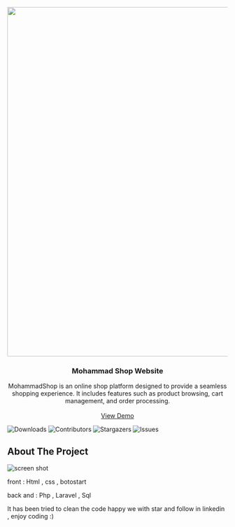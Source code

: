 <p align="center">
  <a href="https://laravel.com" target="_blank">
    <img src="https://raw.githubusercontent.com/laravel/art/master/logo-lockup/5%20SVG/2%20CMYK/1%20Full%20Color/laravel-logolockup-cmyk-red.svg" width="800">
  </a>


  <h3 align="center">  Mohammad Shop Website </h3>

  <p align="center">
    MohammadShop is an online shop platform designed to provide a seamless shopping experience. It includes features such as product browsing, cart management, and order processing.
    <br/>
    <br/>
    <a href="https://github.com/MohamadNematizadeh/laravel_mohammad_shop">View Demo</a>
  </p>
</p>

![Downloads](https://img.shields.io/github/downloads/MohamadNematizadeh/Websit_Mohammad_Shop/total) ![Contributors](https://img.shields.io/github/contributors/MohamadNematizadeh/Websit_Mohammad_Shop?color=dark-green) ![Stargazers](https://img.shields.io/github/stars/MohamadNematizadeh/Websit_Mohammad_Shop?style=social) ![Issues](https://img.shields.io/github/issues/MohamadNematizadeh/Websit_Mohammad_Shop) 

## About The Project

![screen shot](public/img/sa/1.png)

front : Html , css  , botostart

back and : Php , Laravel , Sql 

It has been tried to clean the code
happy we with star and follow in linkedin , enjoy coding :)

